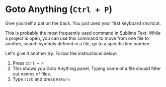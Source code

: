 Goto Anything (`Ctrl + P`)
===========================

Give yourself a pat on the back. You just used your first keyboard shortcut.

This is probably the most frequently used command in Sublime Text. While a
project is open, you can use this command to move from one file to another,
search symbols defined in a file, go to a specific line number.

Let's give it another try. Follow the instructions below:

1. Press `Ctrl + P`
2. This shows you Goto Anything panel. Typing name of a file should filter out
   names of files.
3. Type `c1rb` and press `Return`